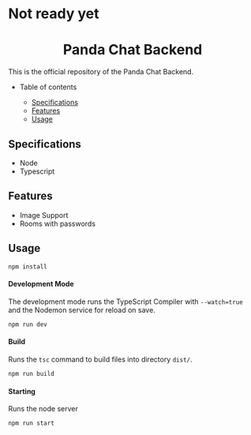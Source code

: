# Not ready yet

# <div style="text-align: center">Panda Chat Backend</div>

This is the official repository of the Panda Chat Backend.

 - Table of contents

   - [Specifications](#specifications)
   - [Features](#features)
   - [Usage](#usage)


## Specifications

 - Node
 - Typescript

## Features

 - Image Support
 - Rooms with passwords

## Usage

    npm install

#### Development Mode
The development mode runs the TypeScript Compiler with `--watch=true` and the Nodemon service for reload on save.

    npm run dev

#### Build
Runs the `tsc` command to build files into directory `dist/`.

    npm run build

#### Starting
Runs the node server

    npm run start
